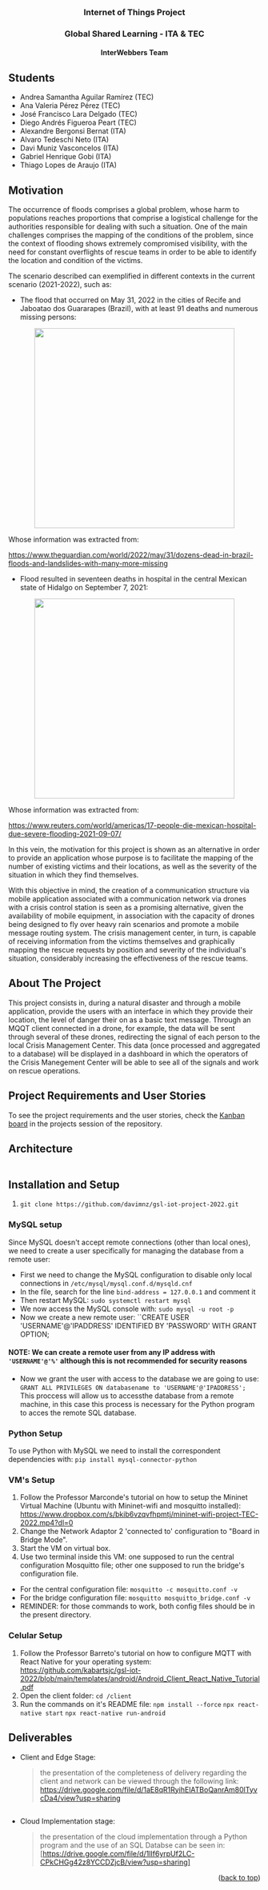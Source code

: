 <a name="readme-top"></a>

<br />
<div align="center">
  <h3 align="center">Internet of Things Project</h3>
  <h3 align="center">Global Shared Learning - ITA & TEC</h3>
  <h4 align="center">InterWebbers Team</h4>

</div>

## Students

  - Andrea Samantha Aguilar Ramírez (TEC)
  - Ana Valeria Pérez Pérez (TEC)
  - José Francisco Lara Delgado (TEC)
  - Diego Andrés Figueroa Peart (TEC)
  - Alexandre Bergonsi Bernat (ITA)
  - Alvaro Tedeschi Neto (ITA)
  - Davi Muniz Vasconcelos (ITA)
  - Gabriel Henrique Gobi (ITA)
  - Thiago Lopes de Araujo (ITA)

## Motivation

The occurrence of floods comprises a global problem, whose harm to populations reaches proportions that comprise a logistical challenge for the authorities responsible for dealing with such a situation.
One of the main challenges comprises the mapping of the conditions of the problem, since the context of flooding shows extremely compromised visibility, with the need for constant overflights of rescue teams in order to be able to identify the location and condition of the victims.

The scenario described can exemplified in different contexts in the current scenario (2021-2022), such as:
- The flood that occurred on May 31, 2022 in the cities of Recife and Jaboatao dos Guararapes (Brazil), with at least 91 deaths and numerous missing persons:

<img src="./readme-imgs/brazil-flood-impact.png"  style="display: block; margin: 0 auto; width:400px;"/>

Whose information was extracted from:

https://www.theguardian.com/world/2022/may/31/dozens-dead-in-brazil-floods-and-landslides-with-many-more-missing

- Flood resulted in seventeen deaths in hospital in the central Mexican state of Hidalgo on September 7, 2021:

<img src="./readme-imgs/mexico-flood-impact.png"  style="display: block; margin: 0 auto; width:400px;"/>

Whose information was extracted from: 

https://www.reuters.com/world/americas/17-people-die-mexican-hospital-due-severe-flooding-2021-09-07/

In this vein, the motivation for this project is shown as an alternative in order to provide an application whose purpose is to facilitate the mapping of the number of existing victims and their locations, as well as the severity of the situation in which they find themselves.

With this objective in mind, the creation of a communication structure via mobile application associated with a communication network via drones with a crisis control station is seen as a promising alternative, given the availability of mobile equipment, in association with the capacity of drones being designed to fly over heavy rain scenarios and promote a mobile message routing system. The crisis management center, in turn, is capable of receiving information from the victims themselves and graphically mapping the rescue requests by position and severity of the individual's situation, considerably increasing the effectiveness of the rescue teams.

## About The Project

This project consists in, during a natural disaster and through a mobile application, provide the users with an interface in which they provide their location, the level of danger their on as a basic text message. Through an MQQT client connected in a drone, for example, the data will be sent through several of these drones, redirecting the signal of each person to the local Crisis Management Center. This data (once processed and aggregated to a database) will be displayed in a dashboard in which the operators of the Crisis Manegement Center will be able to see all of the signals and work on rescue operations.

## Project Requirements and User Stories
To see the project requirements and the user stories, check the [Kanban board](https://github.com/users/davimnz/projects/1) in the projects session of the repository.

## Architecture

<p align="center">
    <img src="readme-imgs/architecture.png" alt="">
</p>

## Installation and Setup

1. `git clone https://github.com/davimnz/gsl-iot-project-2022.git`

### MySQL setup
Since MySQL doesn't accept remote connections (other than local ones), we need to create a user specifically for managing the database from a remote user:
  - First we need to change the MySQL configuration to disable only local connections in `/etc/mysql/mysql.conf.d/mysqld.cnf`
  - In the file, search for the line `bind-address = 127.0.0.1` and comment it
  - Then restart MySQL: `sudo systemctl restart mysql`
  - We now access the MySQL console with: `sudo mysql -u root -p`
  - Now we create a new remote user: ``CREATE USER 'USERNAME'@'IPADDRESS' IDENTIFIED BY 'PASSWORD' WITH GRANT OPTION;
  #### NOTE: We can create a remote user from any IP address with `'USERNAME'@'%'` although this is not recommended for security reasons
  - Now we grant the user with access to the database we are going to use: `GRANT ALL PRIVILEGES ON databasename to 'USERNAME'@'IPADDRESS';`
This proccess will allow us to accessthe database from a remote machine, in this case this process is necessary for the Python program to acces the remote SQL database.

### Python Setup
To use Python with MySQL we need to install the correspondent dependencies with: `pip install mysql-connector-python`

### VM's Setup
1. Follow the Professor Marconde's tutorial on how to setup the Mininet Virtual Machine (Ubuntu with Mininet-wifi and mosquitto installed): 
    https://www.dropbox.com/s/bkib6vzqvfhpmtj/mininet-wifi-project-TEC-2022.mp4?dl=0
2. Change the Network Adaptor 2 'connected to' configuration to "Board in Bridge Mode".
3. Start the VM on virtual box.
4. Use two terminal inside this VM: one supposed to run the central configuration Mosquitto file; other one supposed to run the bridge's configuration file.
- For the central configuration file: `mosquitto -c mosquitto.conf -v`
- For the bridge configuration file: `mosquitto mosquitto_bridge.conf -v`
- REMINDER: for those commands to work, both config files should be in the present directory.
  
### Celular Setup
1. Follow the Professor Barreto's tutorial on how to configure MQTT with React Native for your operating system:
  https://github.com/kabartsjc/gsl-iot-2022/blob/main/templates/android/Android_Client_React_Native_Tutorial.pdf
2. Open the client folder: `cd /client`
3. Run the commands on it's README file:
    `npm install --force`
    `npx react-native start`
    `npx react-native run-android`

## Deliverables

- Client and Edge Stage: 
  
  > the presentation of the completeness of delivery regarding the client and network can be viewed through the following link:
  > https://drive.google.com/file/d/1aE8qR1RyihElATBoQanrAm80lTyvcDa4/view?usp=sharing

##
- Cloud Implementation stage: 
  
  > the presentation of the cloud implementation through a Python program and the use of an SQL Databse can be seen in:
  > [https://drive.google.com/file/d/1lIf6yrpUf2LC-CPkCHGg42z8YCCDZjcB/view?usp=sharing]

<p align="right">(<a href="#readme-top">back to top</a>)</p>
